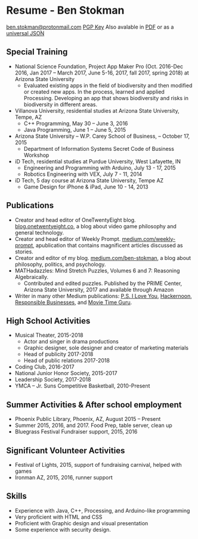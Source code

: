 # Resume - Ben Stokman
ben.stokman@protonmail.com [PGP Key](https://benstokman.me/keys/ben.stokman@protonmail.com.txt)
Also avalable in [PDF](https://benstokman.me/resume.pdf) or as a [universal JSON](https://benstokman.me/resume.json)

## Special Training
* National Science Foundation, Project App Maker Pro (Oct. 2016-Dec 2016, Jan 2017 – March 2017, June 5-16, 2017, fall 2017, spring 2018) at Arizona State University
  * Evaluated existing apps in the field of biodiversity and then modified or created new apps. In the process, learned and applied Processing. Developing an app that shows biodiversity and risks in biodiversity in different areas.
* Villanova University, residential studies at Arizona State University, Tempe, AZ
  * C++ Programming, May 30 – June 3, 2016
  * Java Programming, June 1 – June 5, 2015
* Arizona State University – W.P. Carey School of Business, – October 17, 2015
  * Department of Information Systems Secret Code of Business Workshop
* iD Tech, residential studies at Purdue University, West Lafayette, IN
  * Engineering and Programming with Arduino, July 13 - 17, 2015
  * Robotics Engineering with VEX, July 7 - 11, 2014
* iD Tech, 5 day course at Arizona State University, Tempe AZ
  * Game Design for iPhone & iPad, June 10 - 14, 2013

## Publications
* Creator and head editor of OneTwentyEight blog. [blog.onetwentyeight.co](https://blog.onetwentyeight.co), a blog about video game philosophy and general technology.
* Creator and head editor of Weekly Prompt. [medium.com/weekly-prompt](https://medium.com/weeklyprompt), apublication that contains magnificent articles discussed as stories.
* Creator and editor of my blog. [medium.com/ben-stokman](https://medium.com/ben-stokman), a blog about philosophy, politics, and psychology.
* MATHadazzles: Mind Stretch Puzzles, Volumes 6 and 7: Reasoning Algebraically.
  * Contributed and edited puzzles. Published by the PRIME Center, Arizona State University, 2017 and available through Amazon
* Writer in many other Medium publications: [P.S. I Love You](https://psiloveyou.xyz), [Hackernoon](https://hackernoon.com), [Responsible Businesses](https://responsiblebusinesses.co), and [Movie Time Guru](movietime.guru).

## High School Activities
* Musical Theater, 2015-2018
  * Actor and singer in drama productions
  * Graphic designer, sole designer and creator of marketing materials
  * Head of publicity 2017-2018
  * Head of public relations 2017-2018
* Coding Club, 2016-2017
* National Junior Honor Society, 2015-2017
* Leadership Society, 2017-2018
* YMCA – Jr. Suns Competitive Basketball, 2010-Present

## Summer Activities & After school employment
* Phoenix Public Library, Phoenix, AZ, August 2015 – Present
* Summer 2015, 2016, and 2017. Food Prep, table server, clean up
* Bluegrass Festival Fundraiser support, 2015, 2016

## Significant Volunteer Activities
* Festival of Lights, 2015, support of fundraising carnival, helped with games
* Ironman AZ, 2015, 2016, runner support

## Skills
* Experience with Java, C++, Processing, and Arduino-like programming
* Very proficient with HTML and CSS
* Proficient with Graphic design and visual presentation
* Some experience with security design.

